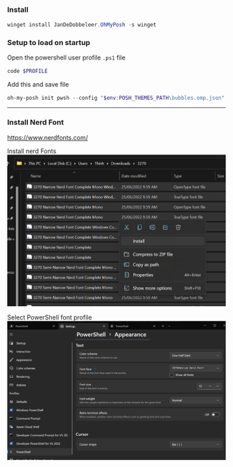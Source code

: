 ### Install
```powershell
winget install JanDeDobbeleer.OhMyPosh -s winget
```

### Setup to load on startup
Open the powershell user profile `.ps1` file
```powershell
code $PROFILE
```
Add this and save file
```powershell
oh-my-posh init pwsh --config "$env:POSH_THEMES_PATH\bubbles.omp.json" | Invoke-Expression
 ```
---

### Install Nerd Font
https://www.nerdfonts.com/

Install nerd Fonts
<img src="Ss/InstallNerdFonts.png">


Select PowerShell font profile
<img src="Ss/SelectNerdFontForPowerShellProfiles.png">

